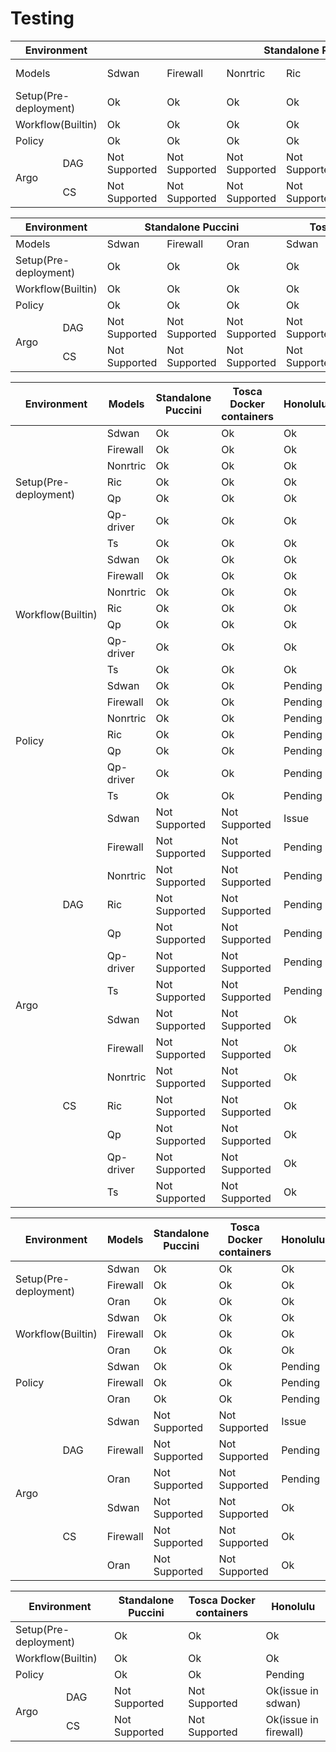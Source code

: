 # Testing

<table>
  <thead>
    <tr>
      <th colspan="2">Environment</th>
      <th colspan="7">Standalone Puccini</th>
      <th colspan="7">Tosca Docker containers</th>
      <th colspan="7">Honolulu</th>
    </tr>
  </thead>
  <tbody>
    <tr>
      <td colspan="2">Models</td>
      <td>Sdwan</td>
      <td>Firewall</td>
      <td>Nonrtric</td>
      <td>Ric</td>
      <td>Qp</td>
      <td>Qp-driver</td>
      <td>Ts</td>
      <td>Sdwan</td>
      <td>Firewall</td>
      <td>Nonrtric</td>
      <td>Ric</td>
      <td>Qp</td>
      <td>Qp-driver</td>
      <td>Ts</td>
      <td>Sdwan</td>
      <td>Firewall</td>
      <td>Nonrtric</td>
      <td>Ric</td>
      <td>Qp</td>
      <td>Qp-driver</td>
      <td>Ts</td>
    </tr>
    <tr>
      <td colspan="2">Setup(Pre-deployment)</td>
      <td>Ok</td>
      <td>Ok</td>
	    <td>Ok</td>
      <td>Ok</td>
      <td>Ok</td>
	    <td>Ok</td>
      <td>Ok</td>
      <td>Ok</td>
	    <td>Ok</td>
      <td>Ok</td>
      <td>Ok</td>
	    <td>Ok</td>
      <td>Ok</td>
      <td>Ok</td>
	    <td>Ok</td>
      <td>Ok</td>
      <td>Ok</td>
	    <td>Ok</td>
      <td>Ok</td>
      <td>Ok</td>
	    <td>Ok</td>
    </tr>
    <tr>
      <td colspan="2">Workflow(Builtin)</td>
	  <td>Ok</td>
      <td>Ok</td>
	    <td>Ok</td>
      <td>Ok</td>
      <td>Ok</td>
	    <td>Ok</td>
      <td>Ok</td>
      <td>Ok</td>
	    <td>Ok</td>
      <td>Ok</td>
      <td>Ok</td>
	    <td>Ok</td>
      <td>Ok</td>
      <td>Ok</td>
	    <td>Ok</td>
      <td>Ok</td>
      <td>Ok</td>
	    <td>Ok</td>
      <td>Ok</td>
      <td>Ok</td>
	    <td>Ok</td>
    </tr>
    <tr>
      <td colspan="2">Policy</td>
	  <td>Ok</td>
	  <td>Ok</td>
    <td>Ok</td>
	  <td>Ok</td>
    <td>Ok</td>
	  <td>Ok</td>
    <td>Ok</td>
	  <td>Ok</td>
    <td>Ok</td>
	  <td>Ok</td>
    <td>Ok</td>
	  <td>Ok</td>
    <td>Ok</td>
	  <td>Ok</td>
	  <td>Pending</td>
    <td>Pending</td>
    <td>Pending</td>
    <td>Pending</td>
    <td>Pending</td>
    <td>Pending</td>
    <td>Pending</td>
    </tr>
	<tr>
      <td rowspan="2">Argo</td>
	  <td>DAG</td>
	  <td>Not Supported</td>
	  <td>Not Supported</td>
    <td>Not Supported</td>
	  <td>Not Supported</td>
    <td>Not Supported</td>
	  <td>Not Supported</td>
    <td>Not Supported</td>
	  <td>Not Supported</td>
    <td>Not Supported</td>
	  <td>Not Supported</td>
    <td>Not Supported</td>
	  <td>Not Supported</td>
    <td>Not Supported</td>
	  <td>Not Supported</td>
	  <td>Issue</td>
    <td>Pending</td>
    <td>Pending</td>
    <td>Pending</td>
    <td>Pending</td>
    <td>Pending</td>
    <td>Pending</td>
    </tr>
	<tr>
	  <td>CS</td>
	  <td>Not Supported</td>
	  <td>Not Supported</td>
    <td>Not Supported</td>
	  <td>Not Supported</td>
    <td>Not Supported</td>
	  <td>Not Supported</td>
    <td>Not Supported</td>
	  <td>Not Supported</td>
    <td>Not Supported</td>
	  <td>Not Supported</td>
    <td>Not Supported</td>
	  <td>Not Supported</td>
    <td>Not Supported</td>
	  <td>Not Supported</td>
	  <td>Ok</td>
    <td>Ok</td>
    <td>Ok</td>
    <td>Ok</td>
    <td>Ok</td>
    <td>Ok</td>
    <td>Ok</td>
    </tr>
  </tbody>
</table>


<table>
  <thead>
    <tr>
      <th colspan="2">Environment</th>
      <th colspan="3">Standalone Puccini</th>
      <th colspan="3">Tosca Docker containers</th>
	    <th colspan="3">Honolulu</th>
    </tr>
  </thead>
  <tbody>
    <tr>
      <td colspan="2">Models</td>
      <td>Sdwan</td>
      <td>Firewall</td>
      <td>Oran</td>
      <td>Sdwan</td>
      <td>Firewall</td>
      <td>Oran</td>
      <td>Sdwan</td>
      <td>Firewall</td>
      <td>Oran</td>
    </tr>
    <tr>
      <td colspan="2">Setup(Pre-deployment)</td>
      <td>Ok</td>
      <td>Ok</td>
	    <td>Ok</td>
      <td>Ok</td>
      <td>Ok</td>
	    <td>Ok</td>
      <td>Ok</td>
      <td>Ok</td>
	    <td>Ok</td>
    </tr>
    <tr>
      <td colspan="2">Workflow(Builtin)</td>
	    <td>Ok</td>
      <td>Ok</td>
	    <td>Ok</td>
      <td>Ok</td>
      <td>Ok</td>
	    <td>Ok</td>
      <td>Ok</td>
      <td>Ok</td>
	    <td>Ok</td>
    </tr>
    <tr>
      <td colspan="2">Policy</td>
	  <td>Ok</td>
	  <td>Ok</td>
    <td>Ok</td>
	  <td>Ok</td>
    <td>Ok</td>
	  <td>Ok</td>
	  <td>Pending</td>
    <td>Pending</td>
    <td>Pending</td>
    </tr>
	<tr>
      <td rowspan="2">Argo</td>
	  <td>DAG</td>
	  <td>Not Supported</td>
	  <td>Not Supported</td>
    <td>Not Supported</td>
	  <td>Not Supported</td>
    <td>Not Supported</td>
	  <td>Not Supported</td>
	  <td>Issue</td>
    <td>Pending</td>
    <td>Pending</td>
    </tr>
	<tr>
	  <td>CS</td>
	  <td>Not Supported</td>
	  <td>Not Supported</td>
    <td>Not Supported</td>
	  <td>Not Supported</td>
    <td>Not Supported</td>
	  <td>Not Supported</td>
	  <td>Ok</td>
    <td>Ok</td>
    <td>Ok</td>
    </tr>
  </tbody>
</table>

<table>
  <thead>
    <tr>
      <th colspan="2">Environment</th>
      <th>Models</th>
      <th>Standalone Puccini</th>
      <th>Tosca Docker containers</th>
	  <th>Honolulu</th>
    </tr>
  </thead>
  <tbody>
    <tr>
      <td colspan="2" rowspan="7">Setup(Pre-deployment)</td>
      <td>Sdwan</td>
      <td>Ok</td>
      <td>Ok</td>
      <td>Ok</td>
    </tr>
    <tr>
      <td>Firewall</td>
      <td>Ok</td>
      <td>Ok</td>
      <td>Ok</td>
    </tr>
    <tr>
      <td>Nonrtric</td>
      <td>Ok</td>
      <td>Ok</td>
      <td>Ok</td>
    </tr>
    <tr>
      <td>Ric</td>
      <td>Ok</td>
      <td>Ok</td>
      <td>Ok</td>
    </tr>
    <tr>
      <td>Qp</td>
      <td>Ok</td>
      <td>Ok</td>
      <td>Ok</td>
    </tr>
    <tr>
      <td>Qp-driver</td>
      <td>Ok</td>
      <td>Ok</td>
      <td>Ok</td>
    </tr>
    <tr>
      <td>Ts</td>
      <td>Ok</td>
      <td>Ok</td>
      <td>Ok</td>
    </tr>
    <tr>
      <td colspan="2" rowspan="7">Workflow(Builtin)</td>
      <td>Sdwan</td>
      <td>Ok</td>
      <td>Ok</td>
      <td>Ok</td>
    </tr>
    <tr>
      <td>Firewall</td>
      <td>Ok</td>
      <td>Ok</td>
      <td>Ok</td>
    </tr>
    <tr>
      <td>Nonrtric</td>
      <td>Ok</td>
      <td>Ok</td>
      <td>Ok</td>
    </tr>
    <tr>
      <td>Ric</td>
      <td>Ok</td>
      <td>Ok</td>
      <td>Ok</td>
    </tr>
    <tr>
      <td>Qp</td>
      <td>Ok</td>
      <td>Ok</td>
      <td>Ok</td>
    </tr>
    <tr>
      <td>Qp-driver</td>
      <td>Ok</td>
      <td>Ok</td>
      <td>Ok</td>
    </tr>
    <tr>
      <td>Ts</td>
      <td>Ok</td>
      <td>Ok</td>
      <td>Ok</td>
    </tr>
    <tr>
      <td colspan="2" rowspan="7">Policy</td>
      <td>Sdwan</td>
      <td>Ok</td>
      <td>Ok</td>
      <td>Pending</td>
    </tr>
    <tr>
      <td>Firewall</td>
      <td>Ok</td>
      <td>Ok</td>
      <td>Pending</td>
    </tr>
    <tr>
      <td>Nonrtric</td>
      <td>Ok</td>
      <td>Ok</td>
      <td>Pending</td>
    </tr>
    <tr>
      <td>Ric</td>
      <td>Ok</td>
      <td>Ok</td>
      <td>Pending</td>
    </tr>
    <tr>
      <td>Qp</td>
      <td>Ok</td>
      <td>Ok</td>
      <td>Pending</td>
    </tr>
    <tr>
      <td>Qp-driver</td>
      <td>Ok</td>
      <td>Ok</td>
      <td>Pending</td>
    </tr>
    <tr>
      <td>Ts</td>
      <td>Ok</td>
      <td>Ok</td>
      <td>Pending</td>
    </tr>
    <tr>
      <td rowspan="14">Argo</td>
      <td rowspan="7">DAG</td>
      <td>Sdwan</td>
      <td>Not Supported</td>
      <td>Not Supported</td>
      <td>Issue</td>
    </tr>
    <tr>
      <td>Firewall</td>
      <td>Not Supported</td>
      <td>Not Supported</td>
      <td>Pending</td>
    </tr>
    <tr>
      <td>Nonrtric</td>
      <td>Not Supported</td>
      <td>Not Supported</td>
      <td>Pending</td>
    </tr>
    <tr>
      <td>Ric</td>
      <td>Not Supported</td>
      <td>Not Supported</td>
      <td>Pending</td>
    </tr>
    <tr>
      <td>Qp</td>
      <td>Not Supported</td>
      <td>Not Supported</td>
      <td>Pending</td>
    </tr>
    <tr>
      <td>Qp-driver</td>
      <td>Not Supported</td>
      <td>Not Supported</td>
      <td>Pending</td>
    </tr>
    <tr>
      <td>Ts</td>
      <td>Not Supported</td>
      <td>Not Supported</td>
      <td>Pending</td>
    </tr>
    <tr>
      <td rowspan="7">CS</td>
      <td>Sdwan</td>
      <td>Not Supported</td>
      <td>Not Supported</td>
      <td>Ok</td>
    </tr>
    <tr>
      <td>Firewall</td>
      <td>Not Supported</td>
      <td>Not Supported</td>
      <td>Ok</td>
    </tr>
    <tr>
      <td>Nonrtric</td>
      <td>Not Supported</td>
      <td>Not Supported</td>
      <td>Ok</td>
    </tr>
    <tr>
      <td>Ric</td>
      <td>Not Supported</td>
      <td>Not Supported</td>
      <td>Ok</td>
    </tr>
    <tr>
      <td>Qp</td>
      <td>Not Supported</td>
      <td>Not Supported</td>
      <td>Ok</td>
    </tr>
    <tr>
      <td>Qp-driver</td>
      <td>Not Supported</td>
      <td>Not Supported</td>
      <td>Ok</td>
    </tr>
    <tr>
      <td>Ts</td>
      <td>Not Supported</td>
      <td>Not Supported</td>
      <td>Ok</td>
    </tr>

  </tbody>
</table>

<table>
  <thead>
    <tr>
      <th colspan="2">Environment</th>
      <th>Models</th>
      <th>Standalone Puccini</th>
      <th>Tosca Docker containers</th>
	  <th>Honolulu</th>
    </tr>
  </thead>
  <tbody>
    <tr>
      <td colspan="2" rowspan="3">Setup(Pre-deployment)</td>
      <td>Sdwan</td>
      <td>Ok</td>
      <td>Ok</td>
      <td>Ok</td>
    </tr>
    <tr>
      <td>Firewall</td>
      <td>Ok</td>
      <td>Ok</td>
      <td>Ok</td>
    </tr>
    <tr>
      <td>Oran</td>
      <td>Ok</td>
      <td>Ok</td>
      <td>Ok</td>
    </tr>
    <tr>
      <td colspan="2" rowspan="3">Workflow(Builtin)</td>
      <td>Sdwan</td>
      <td>Ok</td>
      <td>Ok</td>
      <td>Ok</td>
    </tr>
    <tr>
      <td>Firewall</td>
      <td>Ok</td>
      <td>Ok</td>
      <td>Ok</td>
    </tr>
    <tr>
      <td>Oran</td>
      <td>Ok</td>
      <td>Ok</td>
      <td>Ok</td>
    </tr>
    <tr>
      <td colspan="2" rowspan="3">Policy</td>
      <td>Sdwan</td>
      <td>Ok</td>
      <td>Ok</td>
      <td>Pending</td>
    </tr>
    <tr>
      <td>Firewall</td>
      <td>Ok</td>
      <td>Ok</td>
      <td>Pending</td>
    </tr>
    <tr>
      <td>Oran</td>
      <td>Ok</td>
      <td>Ok</td>
      <td>Pending</td>
    </tr>
    <tr>
      <td rowspan="6">Argo</td>
      <td rowspan="3">DAG</td>
      <td>Sdwan</td>
      <td>Not Supported</td>
      <td>Not Supported</td>
      <td>Issue</td>
    </tr>
    <tr>
      <td>Firewall</td>
      <td>Not Supported</td>
      <td>Not Supported</td>
      <td>Pending</td>
    </tr>
    <tr>
      <td>Oran</td>
      <td>Not Supported</td>
      <td>Not Supported</td>
      <td>Pending</td>
    </tr>
    <tr>
      <td rowspan="3">CS</td>
      <td>Sdwan</td>
      <td>Not Supported</td>
      <td>Not Supported</td>
      <td>Ok</td>
    </tr>
    <tr>
      <td>Firewall</td>
      <td>Not Supported</td>
      <td>Not Supported</td>
      <td>Ok</td>
    </tr>
    <tr>
      <td>Oran</td>
      <td>Not Supported</td>
      <td>Not Supported</td>
      <td>Ok</td>
    </tr>
  </tbody>
</table>

<table>
  <thead>
    <tr>
      <th colspan="2">Environment</th>
      <th>Standalone Puccini</th>
      <th>Tosca Docker containers</th>
	  <th>Honolulu</th>
    </tr>
  </thead>
  <tbody>
    <tr>
      <td colspan="2">Setup(Pre-deployment)</td>
      <td>Ok</td>
      <td>Ok</td>
	  <td>Ok</td>
    </tr>
    <tr>
      <td colspan="2">Workflow(Builtin)</td>
	  <td>Ok</td>
	  <td>Ok</td>
	  <td>Ok</td>
    </tr>
    <tr>
      <td colspan="2">Policy</td>
	  <td>Ok</td>
	  <td>Ok</td>
	  <td>Pending</td>
    </tr>
	<tr>
      <td rowspan="2">Argo</td>
	  <td>DAG</td>
	  <td>Not Supported</td>
	  <td>Not Supported</td>
	  <td>Ok(issue in sdwan)</td>
    </tr>
	<tr>
	  <td>CS</td>
	  <td>Not Supported</td>
	  <td>Not Supported</td>
	  <td>Ok(issue in firewall)</td>
    </tr>
  </tbody>
</table>
